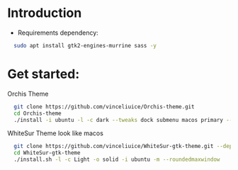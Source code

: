 # Introduction
- Requirements dependency:
```bash
  sudo apt install gtk2-engines-murrine sass -y
```
# Get started:
Orchis Theme
```bash
  git clone https://github.com/vinceliuice/Orchis-theme.git
  cd Orchis-theme
  ./install -i ubuntu -l -c dark --tweaks dock submenu macos primary --round 15
```
WhiteSur Theme look like macos
```bash
  git clone https://github.com/vinceliuice/WhiteSur-gtk-theme.git --depth=1
  cd WhiteSur-gtk-theme
  ./install.sh -l -c Light -o solid -i ubuntu -m --roundedmaxwindow
```